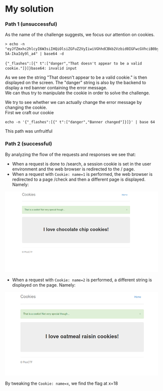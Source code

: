 # My solution


### Path 1 (unsuccessful)

As the name of the challenge suggests, we focus our attention on cookies.  


```
> echo -n "eyJfZmxhc2hlcyI6W3siIHQiOlsiZGFuZ2VyIiwiVGhhdCBkb2Vzbid0IGFwcGVhciB0byBiZSBhIHZhbGlkIGNvb2tpZS4iXX1dfQ.YFcG0g.P78in9OeYQfj-5A-IkaIdy9l_a4" | base64 -d

{"_flashes":[{" t":["danger","That doesn't appear to be a valid cookie."]}]}base64: invalid input
```

As we see the string "That doesn't appear to be a valid cookie." is then displayed on the screen. The "danger" string is also by the backend to display a red banner containing the error message.  
We can thus try to manipulate the cookie in order to solve the challenge.  

We try to see whether we can actually change the error message by changing the cookie.   
First we craft our cookie

```
echo -n '{"_flashes":[{" t":["danger","Banner changed"]}]}' | base 64
```

This path was unfruitful

### Path 2 (successful)

By analyzing the flow of the requests and responses we see that:   
- When a request is done to /search, a session cookie is set in the user environment and the web browser is redirected to the / page.
- When a request with `Cookie: name=1` is performed, the web browser is redirected to a page /check and then a different page is displayed. Namely:

![picture 1](chocolate_cookie.png)


- When a request with `Cookie: name=2` is performed, a different string is displayed on the page. Namely:

![picture 2](oatmeal_cookie.png)


By tweaking the `Cookie: name=x`, we find the flag at x=18



